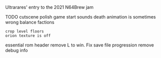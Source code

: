 
Ultrarares' entry to the 2021 N64Brew jam

TODO
    cutscene polish
    game start sounds
    death animation is sometimes wrong
    balance factions

    crop level floors
    orion texture is off

essential
    rom header
    remove L to win. Fix save file progression
    remove debug info
